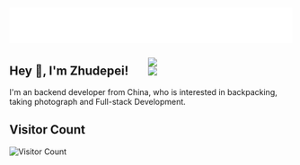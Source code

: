 <h1 align="center">
  <img src="https://raw.githubusercontent.com/zhudepei/zhudepei/master/name.svg" alt="Ethan-yt" />
</h1>

<img align="right" width="51%" src="https://github-readme-stats.vercel.app/api?username=zhudepei&theme=graywhite&show_icons=true">

<img align='right' width='51%' src="https://github-readme-stats.vercel.app/api/top-langs/?username=zhudepei&layout=compact&theme=graywhite&card_width=495">

## Hey 👋, I'm Zhudepei!

I'm an backend developer from China, who is interested in backpacking, taking photograph and Full-stack Development.
<!-- - 🔭 I’m currently working on  -->
<!-- - 🖥 backend developer -->
<!-- - 📫 How to reach me **hyekyoz at outlook.com** -->



## Visitor Count

![Visitor Count](https://profile-counter.glitch.me/zhudepei/count.svg)
